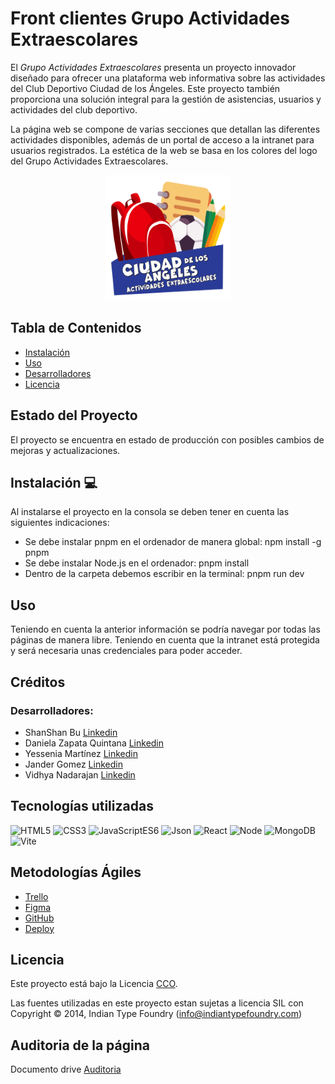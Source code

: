 # Front clientes Grupo Actividades Extraescolares

El *Grupo Actividades Extraescolares* presenta un proyecto innovador diseñado para ofrecer una plataforma web informativa sobre las actividades del Club Deportivo Ciudad de los Ángeles. Este proyecto también proporciona una solución integral para la gestión de asistencias, usuarios y actividades del club deportivo.

La página web se compone de varias secciones que detallan las diferentes actividades disponibles, además de un portal de acceso a la intranet para usuarios registrados. La estética de la web se basa en los colores del logo del Grupo Actividades Extraescolares.


<p align="center">
  <img src="public/logo.png" alt="Grupo Actividades ExtrasEscolares" width="200" height="200">
</p>

## Tabla de Contenidos

- [Instalación](#instalación)
- [Uso](#uso)
- [Desarrolladores](#desarrolladores)
- [Licencia](#licencia)

## Estado del Proyecto
El proyecto se encuentra en estado de producción con posibles cambios de mejoras y actualizaciones.

## Instalación 💻
Al instalarse el proyecto en la consola se deben tener en cuenta las siguientes indicaciones: <br>
- Se debe instalar pnpm en el ordenador de manera global: npm install -g pnpm
- Se debe instalar Node.js en el ordenador: pnpm install
- Dentro de la carpeta debemos escribir en la terminal: pnpm run dev


## Uso

Teniendo en cuenta la anterior información se podría navegar por todas las páginas de manera libre. Teniendo en cuenta que la intranet está protegida y será necesaria unas credenciales para poder acceder.

## Créditos

### Desarrolladores:
- ShanShan Bu [Linkedin](https://www.linkedin.com/in/shanshan-bu/)
- Daniela Zapata Quintana [Linkedin](https://www.linkedin.com/in/danielazapataquintana/)
- Yessenia Martínez [Linkedin](https://www.linkedin.com/in/yessenia-miranda-martinez/)
- Jander Gomez [Linkedin](https://www.linkedin.com/in/jandergomezbarrueta/)
- Vidhya Nadarajan
 [Linkedin](https://www.linkedin.com/in/vidhya-nadarajan-06a340284/)



## Tecnologías utilizadas

![HTML5](https://img.shields.io/badge/HTML-5-green) 
![CSS3](https://img.shields.io/badge/CSS-3-blue) 
![JavaScriptES6](https://img.shields.io/badge/JavaScript-ES6-orange) 
![Json](https://img.shields.io/badge/Json-purple)
![React](https://img.shields.io/badge/React%20-%2018.1%20-%20yellow)
![Node](https://img.shields.io/badge/Nodejs-v20-black)
![MongoDB](https://img.shields.io/badge/MongoDB-v7-02E12E)
![Vite](https://img.shields.io/badge/Vite-15-%20brown)



## Metodologías Ágiles
- <a href="https://trello.com/invite/b/7vUFwRF3/ATTId577aeac3dc017cea2bd4976a4a253b8EED8DA35/proyecto-final"> Trello </a> </br> 
- <a href="https://www.figma.com/design/jzLjPd7euVQiLo390r2LSm/Proyecto-Final---Actividades-Extraescolares?node-id=0-1&t=A50MNfyEznANaHcd-1"> Figma </a> </br>
- <a href="https://github.com/WEB-AMPA">GitHub</a> </br>
- <a href="https://ciudadangelescd.netlify.app/">Deploy</a>

## Licencia

Este proyecto está bajo la Licencia [CCO](LICENSE).

Las fuentes utilizadas en este proyecto estan sujetas a licencia SIL con Copyright &copy; 2014, Indian Type Foundry (info@indiantypefoundry.com)



## Auditoria de la página
Documento drive <a href="https://www.canva.com/design/DAGIYnKxbeU/77qgm7eQ4CjO1-7p0E9InQ/edit?utm_content=DAGIYnKxbeU&utm_campaign=designshare&utm_medium=link2&utm_source=sharebutton">Auditoria</a>